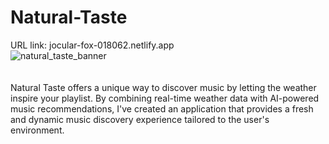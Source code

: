 # Natural-Taste
URL link: jocular-fox-018062.netlify.app <br />
![natural_taste_banner](https://github.com/user-attachments/assets/a48ce029-6d6c-40d5-b30b-f544fd1f43de)
<br />
<br />
<br />
Natural Taste offers a unique way to discover music by letting the weather inspire your playlist. By combining real-time weather data with AI-powered music recommendations, I've created an application that provides a fresh and dynamic music discovery experience tailored to the user's environment.


